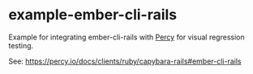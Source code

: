 example-ember-cli-rails
==========================================

Example for integrating ember-cli-rails with [Percy](https://percy.io) for visual regression testing.

See:
https://percy.io/docs/clients/ruby/capybara-rails#ember-cli-rails
